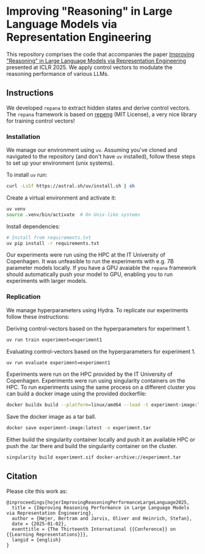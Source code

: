 # Improving "Reasoning" in Large Language Models via Representation Engineering

This repository comprises the code that accompanies the paper [Improving "Reasoning" in Large Language Models via Representation Engineering](https://openreview.net/pdf?id=IssPhpUsKt) presented at ICLR 2025. We apply control vectors to modulate the reasoning performance of various LLMs.

## Instructions

We developed `repana` to extract hidden states and derive control vectors. The `repana` framework is based on [repeng](https://github.com/vgel/repeng) (MIT License), a very nice library for training control vectors!

### Installation

We manage our environment using `uv`. Assuming you've cloned and navigated to the repository (and don't have `uv` installed), follow these steps to set up your environment (unix systems).

To install `uv` run:
```bash
curl -LsSf https://astral.sh/uv/install.sh | sh
```

Create a virtual environment and activate it:
```bash
uv venv
source .venv/bin/activate  # On Unix-like systems
```
Install dependencies:
```bash
# Install from requirements.txt
uv pip install -r requirements.txt
```

Our experiments were run using the HPC at the IT University of Copenhagen. It was unfeasible to run the experiments with e.g. 7B parameter models locally. If you have a GPU avaiable the `repana` framework should automatically push your model to GPU, enabling you to run experiments with larger models.

### Replication

We manage hyperparameters using Hydra. To replicate our experiments follow these instructions:

Deriving control-vectors based on the hyperparameters for experiment 1.
```bash
uv run train experiment=experiment1
```

Evaluating control-vectors based on the hyperparameters for experiment 1.
```bash
uv run evaluate experiment=experiment1
```

Experiments were run on the HPC provided by the IT University of Copenhagen. Experiments were run using singularity containers on the HPC.
To run experiments using the same process on a different cluster you can build a docker image using the provided dockerfile:
```bash
docker buildx build --platform=linux/amd64 --load -t experiment-image:latest .
```

Save the docker image as a tar ball.
```bash
docker save experiment-image:latest -o experiment.tar
```

Either build the singularity container locally and push it an available HPC or push the .tar there and build the singularity container on the cluster.

```bash
singularity build experiment.sif docker-archive://experiment.tar
```

## Citation

Please cite this work as:

```
@inproceedings{hojerImprovingReasoningPerformanceLargeLanguage2025,
  title = {Improving Reasoning Performance in Large Language Models via Representation Engineering},
  author = {Højer, Bertram and Jarvis, Oliver and Heinrich, Stefan},
  date = {2025-01-02},
  eventtitle = {The Thirteenth International {{Conference}} on {{Learning Representations}}},
  langid = {english}
}
```

